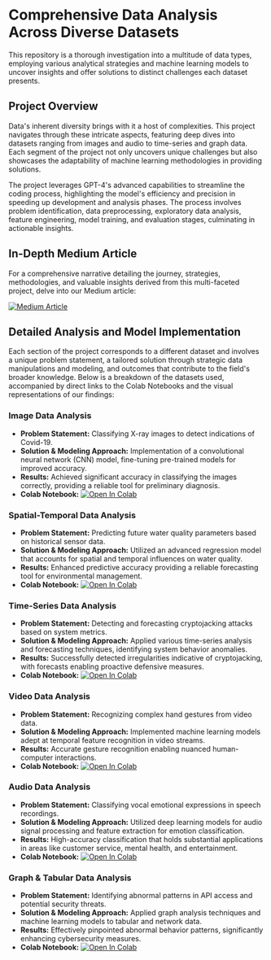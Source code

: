 # Comprehensive Data Analysis Across Diverse Datasets

This repository is a thorough investigation into a multitude of data types, employing various analytical strategies and machine learning models to uncover insights and offer solutions to distinct challenges each dataset presents.

## Project Overview

Data's inherent diversity brings with it a host of complexities. This project navigates through these intricate aspects, featuring deep dives into datasets ranging from images and audio to time-series and graph data. Each segment of the project not only uncovers unique challenges but also showcases the adaptability of machine learning methodologies in providing solutions.

The project leverages GPT-4's advanced capabilities to streamline the coding process, highlighting the model's efficiency and precision in speeding up development and analysis phases. The process involves problem identification, data preprocessing, exploratory data analysis, feature engineering, model training, and evaluation stages, culminating in actionable insights.

## In-Depth Medium Article

For a comprehensive narrative detailing the journey, strategies, methodologies, and valuable insights derived from this multi-faceted project, delve into our Medium article:

<a target="_blank" href="https://medium.com/@moukthikareddy.vuyyuru/navigating-complex-data-terrains-an-in-depth-analysis-across-diverse-datasets-with-gpt-4-a310a3695eeb"><img src="https://github-readme-medium-recent-article.vercel.app/medium/@username/index" alt="Medium Article"></a>

## Detailed Analysis and Model Implementation

Each section of the project corresponds to a different dataset and involves a unique problem statement, a tailored solution through strategic data manipulations and modeling, and outcomes that contribute to the field's broader knowledge. Below is a breakdown of the datasets used, accompanied by direct links to the Colab Notebooks and the visual representations of our findings:

### Image Data Analysis
- **Problem Statement:** Classifying X-ray images to detect indications of Covid-19.
- **Solution & Modeling Approach:** Implementation of a convolutional neural network (CNN) model, fine-tuning pre-trained models for improved accuracy.
- **Results:** Achieved significant accuracy in classifying the images correctly, providing a reliable tool for preliminary diagnosis.
- **Colab Notebook:** [![Open In Colab](https://colab.research.google.com/assets/colab-badge.svg)](https://colab.research.google.com/drive/1c4-5WOhSqT98VHygQTzbTRTwmEj4OI7K#scrollTo=U36SviNxCF0f)

### Spatial-Temporal Data Analysis
- **Problem Statement:** Predicting future water quality parameters based on historical sensor data.
- **Solution & Modeling Approach:** Utilized an advanced regression model that accounts for spatial and temporal influences on water quality.
- **Results:** Enhanced predictive accuracy providing a reliable forecasting tool for environmental management.
- **Colab Notebook:** [![Open In Colab](https://colab.research.google.com/assets/colab-badge.svg)](https://colab.research.google.com/drive/1tpbQk1zx3nDTswTmrITvhmfTzaKSqEIL)


### Time-Series Data Analysis
- **Problem Statement:** Detecting and forecasting cryptojacking attacks based on system metrics.
- **Solution & Modeling Approach:** Applied various time-series analysis and forecasting techniques, identifying system behavior anomalies.
- **Results:** Successfully detected irregularities indicative of cryptojacking, with forecasts enabling proactive defensive measures.
- **Colab Notebook:** [![Open In Colab](https://colab.research.google.com/assets/colab-badge.svg)](https://colab.research.google.com/drive/1tpmSNFB0YU_cr_tlo07oqpOKCN58J4AT#scrollTo=5f1KSjVlqeeU)


### Video Data Analysis
- **Problem Statement:** Recognizing complex hand gestures from video data.
- **Solution & Modeling Approach:** Implemented machine learning models adept at temporal feature recognition in video streams.
- **Results:** Accurate gesture recognition enabling nuanced human-computer interactions.
- **Colab Notebook:** [![Open In Colab](https://colab.research.google.com/assets/colab-badge.svg)](https://colab.research.google.com/drive/1J_TljHw2BxMHvMqFtoaoLAbuHdkbA7Me)


### Audio Data Analysis
- **Problem Statement:** Classifying vocal emotional expressions in speech recordings.
- **Solution & Modeling Approach:** Utilized deep learning models for audio signal processing and feature extraction for emotion classification.
- **Results:** High-accuracy classification that holds substantial applications in areas like customer service, mental health, and entertainment.
- **Colab Notebook:** [![Open In Colab](https://colab.research.google.com/assets/colab-badge.svg)](https://colab.research.google.com/drive/1O0JQ3jEgA_bXiMDgcqvtYYGa6iqMlQmU)


### Graph & Tabular Data Analysis
- **Problem Statement:** Identifying abnormal patterns in API access and potential security threats.
- **Solution & Modeling Approach:** Applied graph analysis techniques and machine learning models to tabular and network data.
- **Results:** Effectively pinpointed abnormal behavior patterns, significantly enhancing cybersecurity measures.
- **Colab Notebook:** [![Open In Colab](https://colab.research.google.com/assets/colab-badge.svg)](https://colab.research.google.com/drive/173DRxWx2A0uKsAbHU5cbBvSyBCtQ2igL)
